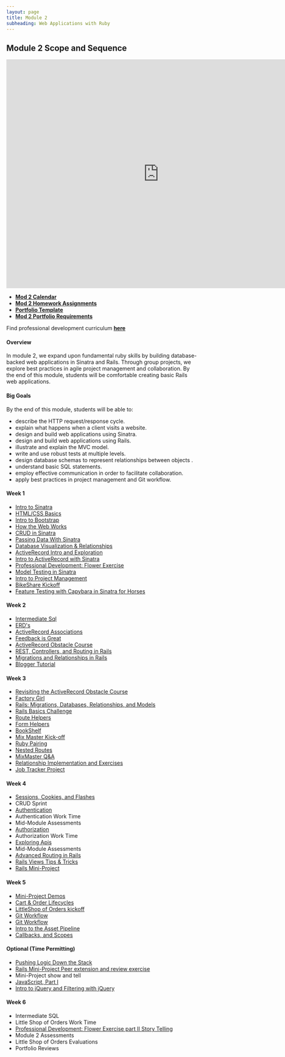 ```yaml
---
layout: page
title: Module 2
subheading: Web Applications with Ruby
---
```


## Module 2 Scope and Sequence

<iframe src="https://calendar.google.com/calendar/embed?mode=week&src=casimircreative.com_rps2hg1nfqjih4rcl3gl6s4lpk%40group.calendar.google.com&ctz=America/Denver" style="border: 0" width="800" height="600" frameborder="0" scrolling="no"></iframe>

* [__Mod 2 Calendar__](https://calendar.google.com/calendar/embed?src=casimircreative.com_rps2hg1nfqjih4rcl3gl6s4lpk@group.calendar.google.com&ctz=America/Denver)
* [__Mod 2 Homework Assignments__](homework)
* [__Portfolio Template__](https://raw.githubusercontent.com/turingschool/portfolios/master/template.markdown)
* [__Mod 2 Portfolio Requirements__](https://github.com/turingschool/portfolios#module-2)

Find professional development curriculum [__here__](/professional_development)

#### Overview

In module 2, we expand upon fundamental ruby skills by building database-backed web applications in Sinatra and Rails. Through group projects, we explore best practices in agile project management and collaboration. By the end of this module, students will be comfortable creating basic Rails web applications.

#### Big Goals

By the end of this module, students will be able to:

* describe the HTTP request/response cycle.
* explain what happens when a client visits a website.
* design and build web applications using Sinatra.
* design and build web applications using Rails.
* illustrate and explain the MVC model.
* write and use robust tests at multiple levels.
* design database schemas to represent relationships between objects .
* understand basic SQL statements.
* employ effective communication in order to facilitate collaboration.
* apply best practices in project management and Git workflow.



#### Week 1

* [Intro to Sinatra](lessons/introduction_to_sinatra)
* [HTML/CSS Basics](slides/html_css_basics/html_css_basics)
* [Intro to Bootstrap](lessons/introduction_to_bootstrap_v2)
* [How the Web Works](slides/how_the_web_works/slides)
* [CRUD in Sinatra](lessons/crud-intro-sinatra)
* [Passing Data With Sinatra](https://github.com/turingschool/shopping)
* [Database Visualization & Relationships](lessons/visualising_and_implementing_database_relationships)
* [ActiveRecord Intro and Exploration](https://github.com/turingschool/intro-to-ar)
* [Intro to ActiveRecord with Sinatra](lessons/intro_to_active_record_in_sinatra)
* [Professional Development: Flower Exercise](../professional_development/module_two/flower_exercise)
* [Model Testing in Sinatra](lessons/model_testing_in_sinatra_with_horses)
* [Intro to Project Management](lessons/intro_to_project_management)
* [BikeShare Kickoff](https://github.com/turingschool/bike-share)
* [Feature Testing with Capybara in Sinatra for Horses](lessons/feature_testing_in_sinatra_with_horses)

#### Week 2

* [Intermediate Sql]()
* [ERD's](lessons/entity-relationship-diagramming)
* [ActiveRecord Associations](lessons/activerecord_associations)
* [Feedback is Great](slides/difficult_conversations/diff-convos)
* [ActiveRecord Obstacle Course](lessons/active_record_obstacle_course)
* [REST, Controllers, and Routing in Rails](lessons/rest_routing_and_controllers_in_rails)
* [Migrations and Relationships in Rails](lessons/migrations-databases-relationships)
* [Blogger Tutorial](projects/blogger)

#### Week 3

* [Revisiting the ActiveRecord Obstacle Course](lessons/active_record_obstacle_course)
* [Factory Girl](lessons/factory_documentation)
* [Rails: Migrations, Databases, Relationships, and Models](lessons/models_databases_relationships)
* [Rails Basics Challenge](lessons/models_databases_relationships_routes_controllers_oh_my)
* [Route Helpers](lessons/route_helpers)
* [Form Helpers](lessons/form_helpers_rails)
* [BookShelf](lessons/forms_primer)
* [Mix Master Kick-off](projects/mix_master/1_getting_started)
* [Ruby Pairing](https://github.com/turingschool/challenges/blob/master/flatten.markdown)
* [Nested Routes](lessons/advanced_routing_rails)
* [MixMaster Q&A](projects/mix_master/1_getting_started)
* [Relationship Implementation and Exercises](https://github.com/turingschool-examples/relationship_practice_exercises)
* [Job Tracker Project](https://github.com/turingschool/job-tracker)

#### Week 4

* [Sessions, Cookies, and Flashes](lessons/sessions_cookies_flashes)
* CRUD Sprint
* [Authentication](lessons/authentication)
* Authentication Work Time
* Mid-Module Assessments
* [Authorization](lessons/authorization-in-rails)
* Authorization Work Time
* [Exploring Apis](lessons/exploring_apis)
* Mid-Module Assessments
* [Advanced Routing in Rails](lessons/advanced_routing_rails)
* [Rails Views Tips & Tricks](lessons/rails_views_tips_and_techniques)
* [Rails Mini-Project](projects/mini-project)

#### Week 5

* [Mini-Project Demos](lessons/mini-project-gem-implementation)
* [Cart & Order Lifecycles](lessons/cart_implementation)
* [LittleShop of Orders kickoff](projects/little_shop)
* [Git Workflow](lessons/git_workflows)
* [Git Workflow](lessons/small_team_git_workflow)
* [Intro to the Asset Pipeline](lessons/intro_to_the_asset_pipeline)
* [Callbacks, and Scopes](lessons/scopes_callbacks_class_methods.markdown)

#### Optional (Time Permitting)
* [Pushing Logic Down the Stack](http://tutorials.jumpstartlab.com/topics/architecture/pushing_logic_down_the_stack.html)
* [Rails Mini-Project Peer extension and review exercise](lessons/mini-project-gem-implementation)
* Mini-Project show and tell
* [JavaScript, Part I](lessons/introduction_to_javascript)
* [Intro to jQuery and Filtering with jQuery](lessons/introduction_to_jquery)

#### Week 6

* Intermediate SQL
* Little Shop of Orders Work Time
* [Professional Development: Flower Exercise part II Story Telling](../professional_development/module_two/flower/exercise)
* Module 2 Assessments
* Little Shop of Orders Evaluations
* Portfolio Reviews
